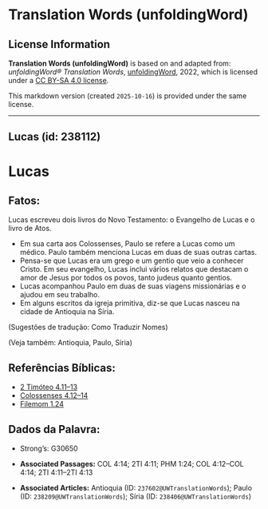 # Translation Words (unfoldingWord)

## License Information

**Translation Words (unfoldingWord)** is based on and adapted from: _unfoldingWord® Translation Words_, [unfoldingWord](https://unfoldingword.org/utw), 2022, which is licensed under a [CC BY-SA 4.0 license](https://creativecommons.org/licenses/by-sa/4.0/legalcode.en).

This markdown version (created `2025-10-16`) is provided under the same license.



--------------------------------

## Lucas (id: 238112)

Lucas
=====

Fatos:
------

Lucas escreveu dois livros do Novo Testamento: o Evangelho de Lucas e o livro de Atos.

* Em sua carta aos Colossenses, Paulo se refere a Lucas como um médico. Paulo também menciona Lucas em duas de suas outras cartas.
* Pensa\-se que Lucas era um grego e um gentio que veio a conhecer Cristo. Em seu evangelho, Lucas inclui vários relatos que destacam o amor de Jesus por todos os povos, tanto judeus quanto gentios.
* Lucas acompanhou Paulo em duas de suas viagens missionárias e o ajudou em seu trabalho.
* Em alguns escritos da igreja primitiva, diz\-se que Lucas nasceu na cidade de Antioquia na Síria.

(Sugestões de tradução: Como Traduzir Nomes)

(Veja também: Antioquia, Paulo, Síria)

Referências Bíblicas:
---------------------

* [2 Timóteo 4\.11–13](https://ref.ly/2Tim4:11-2Tim4:13)
* [Colossenses 4\.12–14](https://ref.ly/Col4:12-Col4:14)
* [Filemom 1\.24](https://ref.ly/Phlm1:24)

Dados da Palavra:
-----------------

* Strong’s: G30650

* **Associated Passages:** COL 4:14; 2TI 4:11; PHM 1:24; COL 4:12–COL 4:14; 2TI 4:11–2TI 4:13
* **Associated Articles:** Antioquia (ID: `237602@UWTranslationWords`); Paulo (ID: `238209@UWTranslationWords`); Síria (ID: `238406@UWTranslationWords`)


